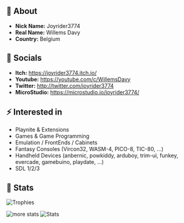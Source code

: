 ## 👋 About
- **Nick Name:** Joyrider3774
- **Real Name:** Willems Davy
- **Country:** Belgium

## 🔗 Socials
- **Itch:** https://joyrider3774.itch.io/
- **Youtube:** https://youtube.com/c/WillemsDavy
- **Twitter:** http://twitter.com/joyrider3774
- **MicroStudio:** https://microstudio.io/joyrider3774/

## ⚡ Interested in
- Playnite & Extensions
- Games & Game Programming
- Emulation / FrontEnds / Cabinets
- Fantasy Consoles (Vircon32, WASM-4, PICO-8, TIC-80, ...)
- Handheld Devices (anbernic, powkiddy, arduboy, trim-ui, funkey, evercade, gamebuino, playdate, ...)
- SDL 1/2/3

## 🚀 Stats
![Trophies](https://github-profile-trophy.vercel.app/?username=joyrider3774&theme=gitdimmed&column=5&row=2)

![more stats](https://github-readme-stats.vercel.app/api?username=joyrider3774&theme=dark) ![Stats](https://github-readme-stats.vercel.app/api/top-langs?username=joyrider3774&locale=en&hide_title=false&layout=compact&card_width=320&langs_count=5&theme=github_dark&hide_border=true&order=2)
